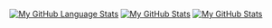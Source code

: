 [![My GitHub Language Stats](https://github-readme-stats.vercel.app/api/top-langs/?username=IAmTheOnion&theme=tokyonight&showicons=true)]()
  [![My GitHub Stats](https://github-readme-stats.vercel.app/api/?username=IAmTheOnion&theme=tokyonight&showicons=true)]()
  [![My GitHub Stats](https://github-readme-codewars-stats.herokuapp.com/api/?username=CooBula&badge&colormode=dark_mode)]()
